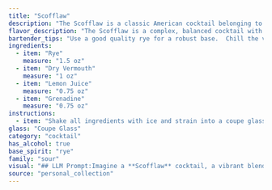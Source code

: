 ```yaml
---
title: "Scofflaw"
description: "The Scofflaw is a classic American cocktail belonging to the Sour family, with its base of rye whiskey, vermouth, and citrus.  Named for the scofflaws who broke Prohibition laws, it's likely from the 1920s,  embracing the rebellious spirit of the era. "
flavor_description: "The Scofflaw is a complex, balanced cocktail with a dry, spicy kick. Rye whiskey provides a bold, peppery flavor that's tempered by the dry vermouth's botanical notes. Lemon juice adds a bright acidity, while a touch of grenadine rounds out the flavor with a subtle sweetness and a hint of pomegranate. It's a sophisticated drink that's both refreshing and satisfying. "
bartender_tips: "Use a good quality rye for a robust base.  Chill the vermouth and lemon juice before mixing for a crisp flavor.  Don't be afraid to adjust the grenadine to your sweetness preference - a touch is all you need.  Shake vigorously with ice for a frothy, well-chilled drink.  Strain into a chilled coupe glass and garnish with a lemon twist. "
ingredients:
  - item: "Rye"
    measure: "1.5 oz"
  - item: "Dry Vermouth"
    measure: "1 oz"
  - item: "Lemon Juice"
    measure: "0.75 oz"
  - item: "Grenadine"
    measure: "0.75 oz"
instructions:
  - item: "Shake all ingredients with ice and strain into a coupe glass."
glass: "Coupe Glass"
category: "cocktail"
has_alcohol: true
base_spirit: "rye"
family: "sour"
visual: "## LLM Prompt:Imagine a **Scofflaw** cocktail, a vibrant blend of **rye whiskey**, **dry vermouth**, **lemon juice**, and a touch of **grenadine**.  **Describe the appearance of the Scofflaw, paying attention to:*** **Color:** What hues are present? Is it a clear, vibrant, or murky color?* **Clarity:** Is it transparent, slightly hazy, or opaque?* **Texture:** Is it oily, syrupy, or smooth?* **Garnish:** What garnish would be appropriate, and how does it enhance the visual appeal?* **Glassware:** What type of glass best showcases the Scofflaw's appearance? **Example:** The Scofflaw shimmers a captivating amber hue, with hints of ruby red from the grenadine peeking through. Its texture is smooth and silky, with a delicate oiliness on the surface. A twist of lemon peel, its oils clinging to the rim of a chilled coupe glass, completes the picture. "
source: "personal_collection"
---
```


